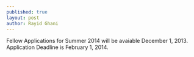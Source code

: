 ```yaml
---
published: true
layout: post
author: Rayid Ghani
---
```


Fellow Applications for Summer 2014 will be avaiable December 1, 2013. Application Deadline is February 1, 2014.

